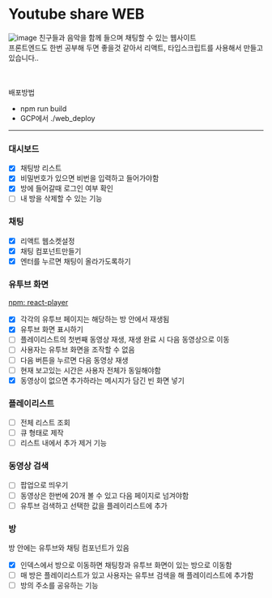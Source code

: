 # Youtube share WEB
![image](https://github.com/semihumanbeing/youtube-share/assets/99929191/63f93ffb-5142-474a-a2eb-a28299594487)
친구들과 음악을 함께 들으며 채팅할 수 있는 웹사이트 <br>
프론트엔드도 한번 공부해 두면 좋을것 같아서 리액트, 타입스크립트를 사용해서 만들고 있습니다.. <br>

<br><br>
배포방법
- npm run build
- GCP에서 ./web_deploy

---
### 대시보드
- [x]  채팅방 리스트
- [x]  비밀번호가 있으면 비번을 입력하고 들어가야함
- [x]  방에 들어갈때 로그인 여부 확인
- [ ]  내 방을 삭제할 수 있는 기능

### 채팅

- [x]  리액트 웹소켓설정
- [x]  채팅 컴포넌트만들기
- [x]  엔터를 누르면 채팅이 올라가도록하기

### 유투브 화면

[npm: react-player](https://www.npmjs.com/package/react-player)

- [x]  각각의 유투브 페이지는 해당하는 방 안에서 재생됨
- [x]  유투브 화면 표시하기
- [ ]  플레이리스트의 첫번째 동영상 재생, 재생 완료 시 다음 동영상으로 이동
- [ ]  사용자는 유투브 화면을 조작할 수 없음
- [ ]  다음 버튼을 누르면 다음 동영상 재생
- [ ]  현재 보고있는 시간은 사용자 전체가 동일해야함
- [x]  동영상이 없으면 추가하라는 메시지가 담긴 빈 화면 넣기

### 플레이리스트

- [ ]  전체 리스트 조회
- [ ]  큐 형태로 제작
- [ ]  리스트 내에서 추가 제거 기능

### 동영상 검색

- [ ]  팝업으로 띄우기
- [ ]  동영상은 한번에 20개 볼 수 있고 다음 페이지로 넘겨야함
- [ ]  유투브 검색하고 선택한 값을 플레이리스트에 추가

### 방

방 안에는 유투브와 채팅 컴포넌트가 있음

- [x]  인덱스에서 방으로 이동하면 채팅창과 유투브 화면이 있는 방으로 이동함
- [ ]  매 방은 플레이리스트가 있고 사용자는 유투브 검색을 해 플레이리스트에 추가함
- [ ]  방의 주소를 공유하는 기능
